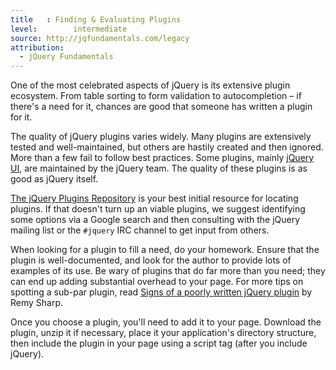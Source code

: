 ```yaml
---
title   : Finding & Evaluating Plugins
level:        intermediate
source: http://jqfundamentals.com/legacy
attribution:
  - jQuery Fundamentals
---
```


One of the most celebrated aspects of jQuery is its extensive plugin ecosystem. From table sorting to form validation to autocompletion – if there's a need for it, chances are good that someone has written a plugin for it.

The quality of jQuery plugins varies widely. Many plugins are extensively tested and well-maintained, but others are hastily created and then ignored. More than a few fail to follow best practices. Some plugins, mainly [jQuery UI](http://jqueryui.com/), are maintained by the jQuery team. The quality of these plugins is as good as jQuery itself.

[The jQuery Plugins Repository](http://plugins.jquery.com/) is your best initial resource for locating plugins.  If that doesn't turn up an viable plugins, we suggest identifying some options via a Google search and then consulting with the jQuery mailing list or the `#jquery` IRC channel to get input from others.

When looking for a plugin to fill a need, do your homework. Ensure that the plugin is well-documented, and look for the author to provide lots of examples of its use. Be wary of plugins that do far more than you need; they can end up adding substantial overhead to your page. For more tips on spotting a sub-par plugin, read [Signs of a poorly written jQuery plugin](http://remysharp.com/2010/06/03/signs-of-a-poorly-written-jquery-plugin/) by Remy Sharp.

Once you choose a plugin, you'll need to add it to your page. Download the plugin, unzip it if necessary, place it your application's directory structure, then include the plugin in your page using a script tag (after you include jQuery).
